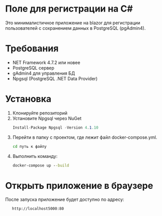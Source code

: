 # Поле для регистрации на C#
Это минималистичное приложение на blazor для регистрации пользователей с сохранением данных в PostgreSQL (pgAdmin4).
# Требования
+ NET Framework 4.7.2 или новее
+ PostgreSQL сервер
+ gAdmin4 для управления БД
+ Npgsql (PostgreSQL .NET Data Provider)
# Установка
1. Клонируйте репозиторий
2. Установите Npgsql через NuGet
   ``` C#
   Install-Package Npgsql -Version 4.1.10
   ```
3. Перейти в папку с проектом, где лежит файл docker-compose.yml.
    ```cmd
    cd путь к файлу
    ```
5. Выполнить команду:
   ```cmd
   docker-compose up --build
   ```
# Открыть приложение в браузере
После запуска приложение будет доступно по адресу:
``` 
   http://localhost5000:80
   ```